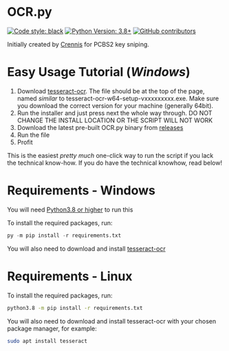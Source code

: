 # OCR.py
[![Code style: black](https://img.shields.io/badge/code%20style-black-000000.svg)](https://github.com/psf/black)
[![Python Version: 3.8+](https://img.shields.io/badge/python-3.8%2B-blue)](https://www.python.org/downloads/)
[![GitHub contributors](https://img.shields.io/github/contributors/iCallH4x/OCR-PY)](https://github.com/iCallH4x/OCR-PY/graphs/contributors)

Initially created by [Crennis](https://github.com/crennis) for PCBS2 key sniping.

# Easy Usage Tutorial (*Windows*)

1. Download [tesseract-ocr](https://github.com/UB-Mannheim/tesseract/wiki). The file should be at the top of the page, named *similar* to tesseract-ocr-w64-setup-vxxxxxxxxx.exe. Make sure you download the correct version for your machine (generally 64bit).
2. Run the installer and just press next the whole way through. DO NOT CHANGE THE INSTALL LOCATION OR THE SCRIPT WILL NOT WORK
3. Download the latest pre-built OCR.py binary from [releases](https://github.com/iCallH4x/OCR-PY/releases)
4. Run the file
5. Profit

This is the easiest *pretty much* one-click way to run the script if you lack the technical know-how. If you do have the technical knowhow, read below!

# Requirements - Windows
You will need [Python3.8 or higher](https://www.python.org/downloads/) to run this

To install the required packages, run:
```py
py -m pip install -r requirements.txt
```
You will also need to download and install [tesseract-ocr](https://github.com/UB-Mannheim/tesseract/wiki)

# Requirements - Linux
To install the required packages, run:
```bash
python3.8 -m pip install -r requirements.txt
```
You will also need to download and install tesseract-ocr with your chosen package manager, for example:
```bash
sudo apt install tesseract
```
